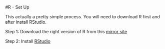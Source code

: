 #R - Set Up

This actually a pretty simple process. You will need to download R first and after install RStudio.

Step 1: 
Download the right version of R from this [mirror site](http://watson.nci.nih.gov/cran_mirror/)

Step 2: 
Install [RStudio](http://www.rstudio.com/products/rstudio/download/)

